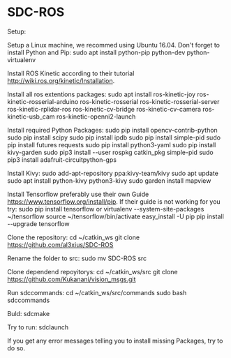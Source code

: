 # SDC-ROS


Setup:

Setup a Linux machine, we recommed using Ubuntu 16.04.
Don't forget to install Python and Pip:
sudo apt install python-pip python-dev python-virtualenv

Install ROS Kinetic according to their tutorial http://wiki.ros.org/kinetic/Installation.

Install all ros extentions packages:
sudo apt install ros-kinetic-joy ros-kinetic-rosserial-arduino ros-kinetic-rosserial ros-kinetic-rosserial-server ros-kinetic-rplidar-ros ros-kinetic-cv-bridge ros-kinetic-cv-camera ros-kinetic-usb_cam ros-kinetic-openni2-launch


Install required Python Packages:
sudo pip install opencv-contrib-python
sudo pip install scipy
sudo pip install ipdb
sudo pip install simple-pid
sudo pip install futures requests
sudo pip install python3-yaml
sudo pip install kivy-garden
sudo pip3 install --user rospkg catkin_pkg simple-pid
sudo pip3 install adafruit-circuitpython-gps

Install Kivy:
sudo add-apt-repository ppa:kivy-team/kivy
sudo apt update
sudo apt install python-kivy python3-kivy
sudo garden install mapview

Install Tensorflow preferably use their own Guide https://www.tensorflow.org/install/pip.
If their guide is not working for you try:
sudo pip install tensorflow or
virtualenv --system-site-packages ~/tensorflow
source ~/tensorflow/bin/activate
easy_install -U pip
pip install --upgrade tensorflow

Clone the repository:
cd ~/catkin_ws
git clone https://github.com/al3xius/SDC-ROS

Rename the folder to src:
sudo mv SDC-ROS src

Clone dependend repoyitorys:
cd ~/catkin_ws/src
git clone https://github.com/Kukanani/vision_msgs.git

Run sdccommands:
cd ~/catkin_ws/src/commands
sudo bash sdccommands

Buld:
sdcmake

Try to run:
sdclaunch

If you get any error messages telling you to install missing Packages, try to do so.
